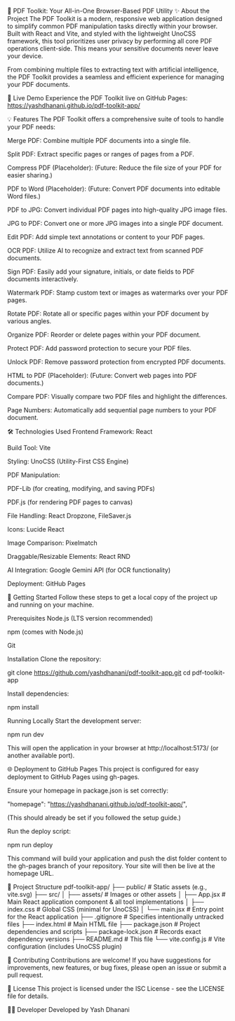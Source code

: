📄 PDF Toolkit: Your All-in-One Browser-Based PDF Utility
✨ About the Project
The PDF Toolkit is a modern, responsive web application designed to simplify common PDF manipulation tasks directly within your browser. Built with React and Vite, and styled with the lightweight UnoCSS framework, this tool prioritizes user privacy by performing all core PDF operations client-side. This means your sensitive documents never leave your device.

From combining multiple files to extracting text with artificial intelligence, the PDF Toolkit provides a seamless and efficient experience for managing your PDF documents.

🚀 Live Demo
Experience the PDF Toolkit live on GitHub Pages:
https://yashdhanani.github.io/pdf-toolkit-app/

💡 Features
The PDF Toolkit offers a comprehensive suite of tools to handle your PDF needs:

Merge PDF: Combine multiple PDF documents into a single file.

Split PDF: Extract specific pages or ranges of pages from a PDF.

Compress PDF (Placeholder): (Future: Reduce the file size of your PDF for easier sharing.)

PDF to Word (Placeholder): (Future: Convert PDF documents into editable Word files.)

PDF to JPG: Convert individual PDF pages into high-quality JPG image files.

JPG to PDF: Convert one or more JPG images into a single PDF document.

Edit PDF: Add simple text annotations or content to your PDF pages.

OCR PDF: Utilize AI to recognize and extract text from scanned PDF documents.

Sign PDF: Easily add your signature, initials, or date fields to PDF documents interactively.

Watermark PDF: Stamp custom text or images as watermarks over your PDF pages.

Rotate PDF: Rotate all or specific pages within your PDF document by various angles.

Organize PDF: Reorder or delete pages within your PDF document.

Protect PDF: Add password protection to secure your PDF files.

Unlock PDF: Remove password protection from encrypted PDF documents.

HTML to PDF (Placeholder): (Future: Convert web pages into PDF documents.)

Compare PDF: Visually compare two PDF files and highlight the differences.

Page Numbers: Automatically add sequential page numbers to your PDF document.

🛠️ Technologies Used
Frontend Framework: React

Build Tool: Vite

Styling: UnoCSS (Utility-First CSS Engine)

PDF Manipulation:

PDF-Lib (for creating, modifying, and saving PDFs)

PDF.js (for rendering PDF pages to canvas)

File Handling: React Dropzone, FileSaver.js

Icons: Lucide React

Image Comparison: Pixelmatch

Draggable/Resizable Elements: React RND

AI Integration: Google Gemini API (for OCR functionality)

Deployment: GitHub Pages

🚀 Getting Started
Follow these steps to get a local copy of the project up and running on your machine.

Prerequisites
Node.js (LTS version recommended)

npm (comes with Node.js)

Git

Installation
Clone the repository:

git clone https://github.com/yashdhanani/pdf-toolkit-app.git
cd pdf-toolkit-app

Install dependencies:

npm install

Running Locally
Start the development server:

npm run dev

This will open the application in your browser at http://localhost:5173/ (or another available port).

🌐 Deployment to GitHub Pages
This project is configured for easy deployment to GitHub Pages using gh-pages.

Ensure your homepage in package.json is set correctly:

"homepage": "https://yashdhanani.github.io/pdf-toolkit-app/",

(This should already be set if you followed the setup guide.)

Run the deploy script:

npm run deploy

This command will build your application and push the dist folder content to the gh-pages branch of your repository. Your site will then be live at the homepage URL.

📁 Project Structure
pdf-toolkit-app/
├── public/                 # Static assets (e.g., vite.svg)
├── src/
│   ├── assets/             # Images or other assets
│   ├── App.jsx             # Main React application component & all tool implementations
│   ├── index.css           # Global CSS (minimal for UnoCSS)
│   └── main.jsx            # Entry point for the React application
├── .gitignore              # Specifies intentionally untracked files
├── index.html              # Main HTML file
├── package.json            # Project dependencies and scripts
├── package-lock.json       # Records exact dependency versions
├── README.md               # This file
└── vite.config.js          # Vite configuration (includes UnoCSS plugin)

🤝 Contributing
Contributions are welcome! If you have suggestions for improvements, new features, or bug fixes, please open an issue or submit a pull request.

📄 License
This project is licensed under the ISC License - see the LICENSE file for details.

👨‍💻 Developer
Developed by Yash Dhanani
